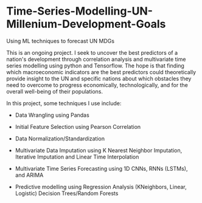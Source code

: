# Time-Series-Modelling-UN-Millenium-Development-Goals
 Using ML techniques to forecast UN MDGs  

This is an ongoing project. I seek to uncover the best predictors of a nation's development through correlation analysis and multivariate time series
modelling using python and Tensorflow. The hope is that finding which macroeconomic indicators are the best predictors could theoretically provide
insight to the UN and specific nations about which obstacles they need to overcome to progress economically, technologically, and for the overall 
well-being of their populations. 

In this project, some techniques I use include:

 - Data Wrangling using Pandas
 
 - Initial Feature Selection using Pearson Correlation 
 
 - Data Normalization/Standardization 
 
 - Multivariate Data Imputation using K Nearest Neighbor Imputation, Iterative Imputation and Linear Time Interpolation
 
 - Multivariate Time Series Forecasting using 1D CNNs, RNNs (LSTMs), and ARIMA
 
 - Predictive modelling using Regression Analysis (KNeighbors, Linear, Logistic) Decision Trees/Random Forests

 
